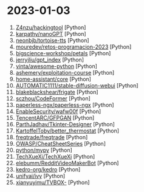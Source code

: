# 2023-01-03

1. [Z4nzu/hackingtool](https://github.com/Z4nzu/hackingtool "ALL IN ONE Hacking Tool For Hackers") [Python]
2. [karpathy/nanoGPT](https://github.com/karpathy/nanoGPT "The simplest, fastest repository for training/finetuning medium-sized GPTs.") [Python]
3. [neonbjb/tortoise-tts](https://github.com/neonbjb/tortoise-tts "A multi-voice TTS system trained with an emphasis on quality") [Python]
4. [mouredev/retos-programacion-2023](https://github.com/mouredev/retos-programacion-2023 "Ejercicios de código semanales en 2023 de la comunidad MoureDev para practicar lógica en cualquier lenguaje de programación.") [Python]
5. [bigscience-workshop/petals](https://github.com/bigscience-workshop/petals "🌸 Run 100B+ language models at home, BitTorrent-style. Fine-tuning and inference up to 10x faster than offloading") [Python]
6. [jerryjliu/gpt_index](https://github.com/jerryjliu/gpt_index "An index created by GPT to organize external information and answer queries!") [Python]
7. [vinta/awesome-python](https://github.com/vinta/awesome-python "A curated list of awesome Python frameworks, libraries, software and resources") [Python]
8. [ashemery/exploitation-course](https://github.com/ashemery/exploitation-course "Offensive Software Exploitation Course") [Python]
9. [home-assistant/core](https://github.com/home-assistant/core "🏡 Open source home automation that puts local control and privacy first.") [Python]
10. [AUTOMATIC1111/stable-diffusion-webui](https://github.com/AUTOMATIC1111/stable-diffusion-webui "Stable Diffusion web UI") [Python]
11. [blakeblackshear/frigate](https://github.com/blakeblackshear/frigate "NVR with realtime local object detection for IP cameras") [Python]
12. [sczhou/CodeFormer](https://github.com/sczhou/CodeFormer "[NeurIPS 2022] Towards Robust Blind Face Restoration with Codebook Lookup Transformer") [Python]
13. [paperless-ngx/paperless-ngx](https://github.com/paperless-ngx/paperless-ngx "A community-supported supercharged version of paperless: scan, index and archive all your physical documents") [Python]
14. [EnableSecurity/wafw00f](https://github.com/EnableSecurity/wafw00f "WAFW00F allows one to identify and fingerprint Web Application Firewall (WAF) products protecting a website.") [Python]
15. [TencentARC/GFPGAN](https://github.com/TencentARC/GFPGAN "GFPGAN aims at developing Practical Algorithms for Real-world Face Restoration.") [Python]
16. [ParthJadhav/Tkinter-Designer](https://github.com/ParthJadhav/Tkinter-Designer "An easy and fast way to create a Python GUI 🐍") [Python]
17. [KartoffelToby/better_thermostat](https://github.com/KartoffelToby/better_thermostat "This custom component for Home Assistant will add crucial features to your climate-controlling TRV (Thermostatic Radiator Valves) to save you the work of creating automations to make it smart. It combines a room-temperature sensor, window/door sensors, weather forecasts, or an ambient temperature probe to decide when it should call for heat and …") [Python]
18. [freqtrade/freqtrade](https://github.com/freqtrade/freqtrade "Free, open source crypto trading bot") [Python]
19. [OWASP/CheatSheetSeries](https://github.com/OWASP/CheatSheetSeries "The OWASP Cheat Sheet Series was created to provide a concise collection of high value information on specific application security topics.") [Python]
20. [python/mypy](https://github.com/python/mypy "Optional static typing for Python") [Python]
21. [TechXueXi/TechXueXi](https://github.com/TechXueXi/TechXueXi "强国通 科技强国 学习强国 xuexiqiangguo 全网最好用开源网页学习强国助手：TechXueXi （懒人刷分工具 自动学习）技术强国，支持答题，支持 docker 45分/天") [Python]
22. [elebumm/RedditVideoMakerBot](https://github.com/elebumm/RedditVideoMakerBot "Create Reddit Videos with just✨ one command ✨") [Python]
23. [kedro-org/kedro](https://github.com/kedro-org/kedro "A Python framework for creating reproducible, maintainable and modular data science code.") [Python]
24. [unifyai/ivy](https://github.com/unifyai/ivy "The Unified Machine Learning Framework") [Python]
25. [xianyuyimu/TVBOX-](https://github.com/xianyuyimu/TVBOX- "一木TVBOX自用") [Python]
